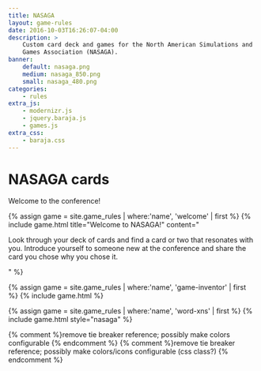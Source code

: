 ```yaml
---
title: NASAGA
layout: game-rules
date: 2016-10-03T16:26:07-04:00
description: >
    Custom card deck and games for the North American Simulations and
    Games Association (NASAGA).
banner:
    default: nasaga.png
    medium: nasaga_850.png
    small: nasaga_480.png
categories:
    - rules
extra_js:
    - modernizr.js
    - jquery.baraja.js
    - games.js
extra_css:
    - baraja.css
---
```



<h1 class="page-heading">NASAGA cards</h1>

<div>
    <p>Welcome to the conference!</p>
</div>

<!-- Welcome -->
{% assign game = site.game_rules | where:'name', 'welcome' | first %}
 {% include game.html title="Welcome to NASAGA!" content="<p>Look through your deck of cards and find a card or two that resonates with you. Introduce yourself to someone new at the conference and share the card you chose why you chose it.</p>" %}

<!-- Game Inventor -->
{% assign game = site.game_rules | where:'name', 'game-inventor' | first %}
 {% include game.html %}

<!-- Word Connections -->
{% assign game = site.game_rules | where:'name', 'word-xns' | first %}
 {% include game.html style="nasaga" %}

{% comment %}remove tie breaker reference; possibly make colors configurable {% endcomment %}
{% comment %}remove tie breaker reference; possibly make colors/icons configurable (css class?) {% endcomment %}



